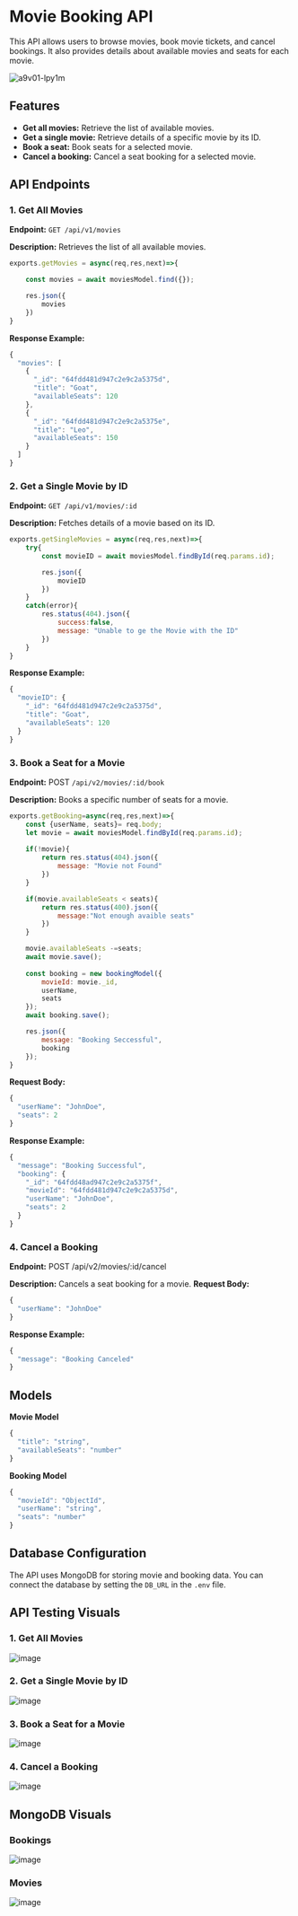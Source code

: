 # Movie Booking API

This API allows users to browse movies, book movie tickets, and cancel bookings. It also provides details about available movies and seats for each movie.

![a9v01-lpy1m](https://github.com/user-attachments/assets/db6aee35-3e8c-43b9-b607-7e5cb69b86bd)

## Features

- **Get all movies:** Retrieve the list of available movies.
- **Get a single movie:** Retrieve details of a specific movie by its ID.
- **Book a seat:** Book seats for a selected movie.
- **Cancel a booking:** Cancel a seat booking for a selected movie.

## API Endpoints
### 1. Get All Movies
**Endpoint:** `GET /api/v1/movies`

**Description:** Retrieves the list of all available movies.

```javascript
exports.getMovies = async(req,res,next)=>{

    const movies = await moviesModel.find({});

    res.json({
        movies
    })
}
```
**Response Example:**
```javascript
{
  "movies": [
    {
      "_id": "64fdd481d947c2e9c2a5375d",
      "title": "Goat",
      "availableSeats": 120
    },
    {
      "_id": "64fdd481d947c2e9c2a5375e",
      "title": "Leo",
      "availableSeats": 150
    }
  ]
}
```

### 2. Get a Single Movie by ID
**Endpoint:** `GET /api/v1/movies/:id`

**Description:** Fetches details of a movie based on its ID.

```javascript
exports.getSingleMovies = async(req,res,next)=>{
    try{
        const movieID = await moviesModel.findById(req.params.id);

        res.json({
            movieID
        })
    }
    catch(error){
        res.status(404).json({
            success:false,
            message: "Unable to ge the Movie with the ID"
        })
    }
}
```

**Response Example:**
```javascript
{
  "movieID": {
    "_id": "64fdd481d947c2e9c2a5375d",
    "title": "Goat",
    "availableSeats": 120
  }
}
```

### 3. Book a Seat for a Movie
**Endpoint:** POST `/api/v2/movies/:id/book`

**Description:** Books a specific number of seats for a movie.

```javascript
exports.getBooking=async(req,res,next)=>{
    const {userName, seats}= req.body;
    let movie = await moviesModel.findById(req.params.id);
    
    if(!movie){
        return res.status(404).json({
            message: "Movie not Found"
        })
    }

    if(movie.availableSeats < seats){
        return res.status(400).json({
            message:"Not enough avaible seats"
        })
    }

    movie.availableSeats -=seats;
    await movie.save();
    
    const booking = new bookingModel({
        movieId: movie._id,
        userName,
        seats
    });
    await booking.save();

    res.json({
        message: "Booking Seccessful",
        booking
    });
}

```

**Request Body:**
```javascript
{
  "userName": "JohnDoe",
  "seats": 2
}
```
**Response Example:**
```javascript
{
  "message": "Booking Successful",
  "booking": {
    "_id": "64fdd48ad947c2e9c2a5375f",
    "movieId": "64fdd481d947c2e9c2a5375d",
    "userName": "JohnDoe",
    "seats": 2
  }
}
```

### 4. Cancel a Booking
**Endpoint:** POST /api/v2/movies/:id/cancel

**Description:** Cancels a seat booking for a movie.
**Request Body:**
```javascript
{
  "userName": "JohnDoe"
}
```
**Response Example:**
```javascript
{
  "message": "Booking Canceled"
}
```

## Models
**Movie Model**
```javascript
{
  "title": "string",
  "availableSeats": "number"
}
```
**Booking Model**
```javascript
{
  "movieId": "ObjectId",
  "userName": "string",
  "seats": "number"
}
```

## Database Configuration
The API uses MongoDB for storing movie and booking data. You can connect the database by setting the `DB_URL` in the `.env` file.

## API Testing Visuals

### 1. Get All Movies

![image](https://github.com/user-attachments/assets/5910fbcf-d3ef-4df4-83ea-3639dfd4b5ba)

### 2. Get a Single Movie by ID

![image](https://github.com/user-attachments/assets/6f929b60-a676-48e1-8126-fad4298f8de2)

### 3. Book a Seat for a Movie

![image](https://github.com/user-attachments/assets/39ab5b12-4b57-411a-8847-9cf7d79206fc)

### 4. Cancel a Booking

![image](https://github.com/user-attachments/assets/56b125bc-efb0-4fb0-a84e-a4ed71d3ded2)


## MongoDB Visuals

### Bookings
![image](https://github.com/user-attachments/assets/c16ff72b-c743-4b8c-9068-27ac1604ae0d)

### Movies
![image](https://github.com/user-attachments/assets/7e14bd07-7fb9-473e-97bc-afbe16863d90)


